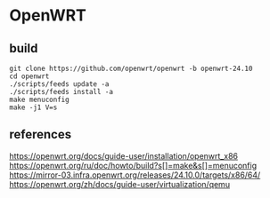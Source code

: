 
# OpenWRT

## build
```
git clone https://github.com/openwrt/openwrt -b openwrt-24.10
cd openwrt
./scripts/feeds update -a
./scripts/feeds install -a
make menuconfig
make -j1 V=s
```

## references
https://openwrt.org/docs/guide-user/installation/openwrt_x86
https://openwrt.org/ru/doc/howto/build?s[]=make&s[]=menuconfig
https://mirror-03.infra.openwrt.org/releases/24.10.0/targets/x86/64/
https://openwrt.org/zh/docs/guide-user/virtualization/qemu